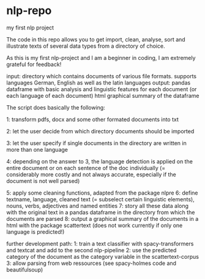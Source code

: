# nlp-repo
my first nlp project

The code in this repo allows you to get import, clean, analyse, sort and illustrate texts of several data types from a directory of choice.

As this is my first nlp-project and I am a beginner in coding, I am extremely grateful for feedback!


input:
directory which contains documents of various file formats. supports languages German, English as well as the latin languages
output:
pandas dataframe with basic analysis and linguistic features for each document (or each language of each document)
html graphical summary of the dataframe


The script does basically the following:

1: transform pdfs, docx and some other formated documents into txt

2: let the user decide from which directory documents should be imported

3: let the user specify if single documents in the directory are written in more than one language

4: depending on the answer to 3, the language detection is applied on the entire document or on each sentence of the doc individually (= considerably more costly and not always accurate, especially if the document is not well parsed)

5: apply some cleaning functions, adapted from the package nlpre
6: define textname, language, cleaned text (= subselect certain linguistic elements), nouns, verbs, adjectives and named entities
7: story all these data along with the original text in a pandas dataframe in the directory from which the documents are parsed
8: output a graphical summary of the documents in a html with the package scattertext (does not work currently if only one language is predicted!)


further development path:
1: train a text classifier with spacy-transformers and textcat and add to the second nlp-pipeline
2: use the predicted category of the document as the category variable in the scattertext-corpus
3: allow parsing from web ressources (see spacy-holmes code and beautifulsoup)
